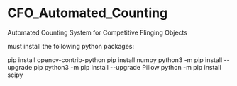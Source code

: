# CFO_Automated_Counting
Automated Counting System for Competitive Flinging Objects

must install the following python packages:

pip install opencv-contrib-python
pip install numpy
python3 -m pip install --upgrade pip
python3 -m pip install --upgrade Pillow
python -m pip install scipy
